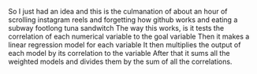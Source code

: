 So I just had an idea and this is the culmanation of about an hour of scrolling instagram reels and forgetting how github works and eating a subway footlong tuna sandwitch
The way this works, is it tests the correlation of each numerical variable to the goal variable
Then it makes a linear regression model for each variable
It then multiplies the output of each model by its correlation to the variable
After that it sums all the weighted models and divides them by the sum of all the correlations.